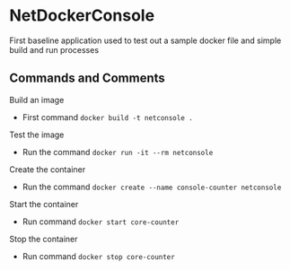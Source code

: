 # NetDockerConsole

First baseline application used to test out a sample docker file and simple build and run processes

## Commands and Comments

Build an image

-   First command `docker build -t netconsole .`

Test the image

-   Run the command `docker run -it --rm netconsole`

Create the container

-   Run the command `docker create --name console-counter netconsole`

Start the container

-   Run command `docker start core-counter`

Stop the container

-   Run command `docker stop core-counter`
